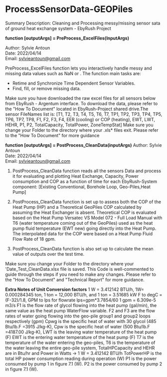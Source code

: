 # ProcessSensorData-GEOPiles
Summary Description: Cleaning and Processing messy/missing sensor sata of ground heat exchange system - EbyRush Project

**function [outputArgs] = PreProcess_ExcelFiles(InputArgs)**

Author: Sylvie Antoun   
Date: 2022/04/14  
Email: sylvieantoun@gmail.com

PreProcess_ExcelFiles function lets you interactively handle messy and missing data values such as NaN or <missing>. 
The function main tasks are:
- Retime and Synchronize Time Dependent Sensor Variables.
- Find, fill, or remove missing data. 
 
Make sure you have downloaded the raw excel files for all sensors below from EbyRush - Argentum interface. To download the data, please refer to the "How To Document" located in EbyRush-Project shared drive.The sensor FileNames list is: [T1, T2, T3, T4, T5, T6, T7, TP1, TP2, TP3, TP4, TP5, TP6, TP7, TP8, F1, F2, F3, F4, EER (cooling) or COP (heating), EWT, LWT, HEHR, P1, P2, TotalCapacity, TotalPower, ZoneTempStat]
Make sure you change your Folder to the directory where your .xls* files exit. Please refer to the "How To Document" for more guidance 


**function [outputArgs] = PostProcess_CleanData(inputArgs)**
Author: Sylvie Antoun   
Date: 2022/04/14  
Email: sylvieantoun@gmail.com

1. PostProcess_CleanData function reads all the sensors Data and process it for evaluating and plotting Heat Exchange, Capacity, Power consumption and COP as a function of time for each EbyRush-System component:  [Existing Conventional, Borehole Loop, Geo-Piles,Heat Pump]

2. PostProcess_CleanData function is set up to assess both the COP of the Heat Pump (HP) and a Theoretical GeoPiles COP calculated by assuming the Heat Exchanger is absent. Theoretical COP is evaluated based on the Heat Pump Versatec VS Model 072 - Full Load Manual with T6 (water temperature coming out of the GeoPiles) used as the heat pump fluid temperature (EWT new) going directly into the Heat Pump. The interpolated data for the COP were based on a Heat Pump Fluid Flow Rate of 18 gpm. 

3. PostProcess_CleanData function is also set up to calculate the mean value of outputs over the test time. 

Make sure you change your Folder to the directory where your 'Date_Test_CleanData.xlsx file is saved. This Code is well-commented to guide through the steps if you need to make any changes. Please refer to the "How To Document" and "Technical Report" for more guidance.


**Extra Notes of Unit Conversion factors**
1 W = 3.412142 BTU/h, 1W= 0.000284345 ton, 1 ton = 12,000 BTU/h, and 1 ton = 3.51685 kW
F to degC =(F-32)/1.8, 
GPM to lps for flowrate lps=gpm*3.7854/60   1 gpm = 6.309e-5 m3/s
F1 is the flow rate of glycol flowing into the heat pump (gal/min), the same value as the heat pump WaterFlow variable. 
F2 and F3  are the flow rates of water going flowing into the geo-pile group1 and group2 loops respectively (gpm)
Cpwg is the specific heat of water with 30 glycol (485 Btu/Ib.F =3915 J/kg-K), 
Cpw is the specific heat of water (500 Btu/Ib.F =4187.00 J/kg-K), 
LWT is the leaving water temperature of the heat pump (F) 
EWT is the entering water temperature of the heat pump (F)
T7 is the temperature of the water entering the geo-piles, 
T6 is the temperature of the water leaving the entire geo-pile system, 
TotalHPCapacity and HEHR are in Btu/hr and Power in Watts ->  1 W = 3.412142 BTU/h
TotPowerHP is the total HP power consumption reading during operation (W)
P1 is the power consumed by pump 1 in figure 7.1 (W). 
P2 is the power consumed by pump 2 in figure 7.1 (W).


